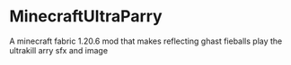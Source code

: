 # MinecraftUltraParry
A minecraft fabric 1.20.6 mod that makes reflecting ghast fieballs play the ultrakill arry sfx and image
